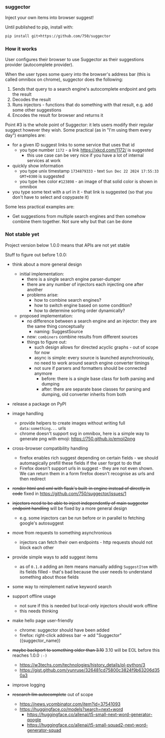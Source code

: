 ### suggector

Inject your own items into browser suggest!

Until published to pip, install with:
```sh
pip install git+https://github.com/750/suggector
```

### How it works

User configures their browser to use Suggector as their suggestions provider (autocomplete provider).

When the user types some query into the browser's address bar (this is called omnibox on chrome), suggector does the following:
1. Sends that query to a search engine's autocomplete endpoint and gets the result
2. Decodes the result
3. Runs injectors - functions that do something with that result, e.g. add some other suggestions
4. Encodes the result for browser and returns it

Point #3 is the whole point of Suggector: it lets users modify their regular suggect however they wish. Some practical (as in "I'm using them every day") examples are:
* for a given ID suggest links to some service that uses that id
    * you type number `1172` - a link https://xkcd.com/1172/ is suggested
        * this use case can be very nice if you have a lot of internal services at work
* quickly show information
    * you type unix timestamp `1734879333` - text `Sun Dec 22 2024 17:55:33 GMT+0300` is suggested
    * you type hex color `#123898` - an image of that solid color is shown in omnibox
* you type some text with a url in it - that link is suggested (so that you don't have to select and copypaste it)

Some less practical examples are:
* Get suggestions from multiple search engines and then somehow combine them together. Not sure why but that can be done

### Not stable yet

Project version below 1.0.0 means that APIs are not yet stable

Stuff to figure out before 1.0.0:

* think about a more general design
    * initial implementation:
        * there is a single search engine parser-dumper
        * there are any number of injectors each injecting one after another
        * problems arise:
            * how to combine search engines?
            * how to switch engine based on some condition?
            * how to determine sorting order dynamically?
    * proposed implementation:
        * no difference between a search engine and an injector: they are the same thing conceptually
            * naming: SuggestSource
        * new: `combiners` combine results from different sources
        * things to figure out:
            * such design allows for directed acyclic graphs - out of scope for now
            * async is simple: every source is launched asynchroniously, no need to work around search engine converter timings
            * not sure if parsers and formatters should be connected anymore
                * before: there is a single base class for both parsing and dumping
                * after: there are separate base classes for parsing and dumping, old converter inherits from both

* release a package on PyPI

* image handling
    * provide helpers to create images without writing full `data:something...` urls
    * chrome doesn't support svg in omnibox, here is a simple way to generate png with emoji: https://750.github.io/emoji2png

* cross-browser compatibility handling
    * firefox enables rich suggest depending on certain fields - we should automagically prefill these fields if the user forgot to do that
    * Firefox doesn't support urls in suggest - they are not even shown. We can return them in a form firefox doesn't recognise as urls and then redirect

* ~~render html and xml with flask's built-in engine instead of directly in code~~ fixed in https://github.com/750/suggector/issues/1

* ~~injectors need to be able to inject independently of main suggector endpoint handling~~ will be fixed by a more general design
    * e.g. some injectors can be run before or in parallel to fetching google's autosuggest

* move from requests to something asynchronious
    * injectors can fetch their own endpoints - http requests should not block each other

* provide simple ways to add suggest items
    * as of `0.1.0` adding an item means manually adding `SuggestItem` with its fields filled - that's bad because the user needs to understand something about those fields

* some way to reimplement native keyword search

* support offline usage
    * not sure if this is needed but local-only injectors should work offline
    * this needs thinking

* make hello page user-friendly
    * chrome: suggector should have been added
    * firefox: right-click address bar -> add "Suggector" ({suggector_name})

* ~~maybe backport to something older than 3.10~~ 3.10 will be EOL before this reaches 1.0.0 `:-)`
    * https://w3techs.com/technologies/history_details/pl-python/3
    * https://gist.github.com/yunruse/326481cd75800c3824f9b63206d350a3

* improve logging

* ~~research llm autocomplete~~ out of scope
    * https://news.ycombinator.com/item?id=37541093
    * https://huggingface.co/models?search=next+word
      * https://huggingface.co/allenai/t5-small-next-word-generator-qoogle
      * https://huggingface.co/allenai/t5-small-squad2-next-word-generator-squad

